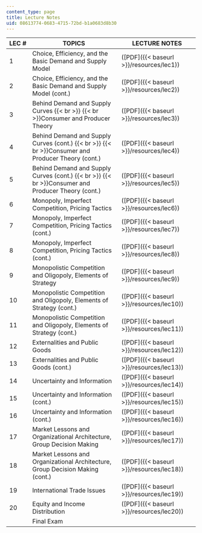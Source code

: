 ```yaml
---
content_type: page
title: Lecture Notes
uid: 08613774-0683-4715-72bd-b1a0683d8b30
---
```


| LEC # | TOPICS | LECTURE NOTES |
| --- | --- | --- |
| 1 | Choice, Efficiency, and the Basic Demand and Supply Model | ([PDF]({{< baseurl >}}/resources/lec1)) |
| 2 | Choice, Efficiency, and the Basic Demand and Supply Model (cont.) | ([PDF]({{< baseurl >}}/resources/lec2)) |
| 3 | Behind Demand and Supply Curves  {{< br >}}  {{< br >}}Consumer and Producer Theory | ([PDF]({{< baseurl >}}/resources/lec3)) |
| 4 | Behind Demand and Supply Curves (cont.)  {{< br >}}  {{< br >}}Consumer and Producer Theory (cont.) | ([PDF]({{< baseurl >}}/resources/lec4)) |
| 5 | Behind Demand and Supply Curves (cont.)  {{< br >}}  {{< br >}}Consumer and Producer Theory (cont.) | ([PDF]({{< baseurl >}}/resources/lec5)) |
| 6 | Monopoly, Imperfect Competition, Pricing Tactics | ([PDF]({{< baseurl >}}/resources/lec6)) |
| 7 | Monopoly, Imperfect Competition, Pricing Tactics (cont.) | ([PDF]({{< baseurl >}}/resources/lec7)) |
| 8 | Monopoly, Imperfect Competition, Pricing Tactics (cont.) | ([PDF]({{< baseurl >}}/resources/lec8)) |
| 9 | Monopolistic Competition and Oligopoly, Elements of Strategy | ([PDF]({{< baseurl >}}/resources/lec9)) |
| 10 | Monopolistic Competition and Oligopoly, Elements of Strategy (cont.) | ([PDF]({{< baseurl >}}/resources/lec10)) |
| 11 | Monopolistic Competition and Oligopoly, Elements of Strategy (cont.) | ([PDF]({{< baseurl >}}/resources/lec11)) |
| 12 | Externalities and Public Goods | ([PDF]({{< baseurl >}}/resources/lec12)) |
| 13 | Externalities and Public Goods (cont.) | ([PDF]({{< baseurl >}}/resources/lec13)) |
| 14 | Uncertainty and Information | ([PDF]({{< baseurl >}}/resources/lec14)) |
| 15 | Uncertainty and Information (cont.) | ([PDF]({{< baseurl >}}/resources/lec15)) |
| 16 | Uncertainty and Information (cont.) | ([PDF]({{< baseurl >}}/resources/lec16)) |
| 17 | Market Lessons and Organizational Architecture, Group Decision Making | ([PDF]({{< baseurl >}}/resources/lec17)) |
| 18 | Market Lessons and Organizational Architecture, Group Decision Making (cont.) | ([PDF]({{< baseurl >}}/resources/lec18)) |
| 19 | International Trade Issues | ([PDF]({{< baseurl >}}/resources/lec19)) |
| 20 | Equity and Income Distribution | ([PDF]({{< baseurl >}}/resources/lec20)) |
| &nbsp; | Final Exam |